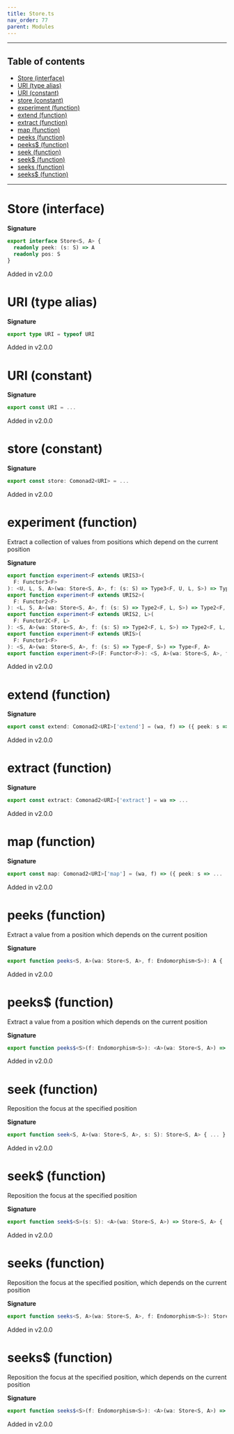 ```yaml
---
title: Store.ts
nav_order: 77
parent: Modules
---
```


---

<h2 class="text-delta">Table of contents</h2>

- [Store (interface)](#store-interface)
- [URI (type alias)](#uri-type-alias)
- [URI (constant)](#uri-constant)
- [store (constant)](#store-constant)
- [experiment (function)](#experiment-function)
- [extend (function)](#extend-function)
- [extract (function)](#extract-function)
- [map (function)](#map-function)
- [peeks (function)](#peeks-function)
- [peeks\$ (function)](#peeks-function)
- [seek (function)](#seek-function)
- [seek\$ (function)](#seek-function)
- [seeks (function)](#seeks-function)
- [seeks\$ (function)](#seeks-function)

---

# Store (interface)

**Signature**

```ts
export interface Store<S, A> {
  readonly peek: (s: S) => A
  readonly pos: S
}
```

Added in v2.0.0

# URI (type alias)

**Signature**

```ts
export type URI = typeof URI
```

Added in v2.0.0

# URI (constant)

**Signature**

```ts
export const URI = ...
```

Added in v2.0.0

# store (constant)

**Signature**

```ts
export const store: Comonad2<URI> = ...
```

Added in v2.0.0

# experiment (function)

Extract a collection of values from positions which depend on the current position

**Signature**

```ts
export function experiment<F extends URIS3>(
  F: Functor3<F>
): <U, L, S, A>(wa: Store<S, A>, f: (s: S) => Type3<F, U, L, S>) => Type3<F, U, L, A>
export function experiment<F extends URIS2>(
  F: Functor2<F>
): <L, S, A>(wa: Store<S, A>, f: (s: S) => Type2<F, L, S>) => Type2<F, L, A>
export function experiment<F extends URIS2, L>(
  F: Functor2C<F, L>
): <S, A>(wa: Store<S, A>, f: (s: S) => Type2<F, L, S>) => Type2<F, L, A>
export function experiment<F extends URIS>(
  F: Functor1<F>
): <S, A>(wa: Store<S, A>, f: (s: S) => Type<F, S>) => Type<F, A>
export function experiment<F>(F: Functor<F>): <S, A>(wa: Store<S, A>, f: (s: S) => HKT<F, S>) => HKT<F, A> { ... }
```

Added in v2.0.0

# extend (function)

**Signature**

```ts
export const extend: Comonad2<URI>['extend'] = (wa, f) => ({ peek: s => ...
```

Added in v2.0.0

# extract (function)

**Signature**

```ts
export const extract: Comonad2<URI>['extract'] = wa => ...
```

Added in v2.0.0

# map (function)

**Signature**

```ts
export const map: Comonad2<URI>['map'] = (wa, f) => ({ peek: s => ...
```

Added in v2.0.0

# peeks (function)

Extract a value from a position which depends on the current position

**Signature**

```ts
export function peeks<S, A>(wa: Store<S, A>, f: Endomorphism<S>): A { ... }
```

Added in v2.0.0

# peeks\$ (function)

Extract a value from a position which depends on the current position

**Signature**

```ts
export function peeks$<S>(f: Endomorphism<S>): <A>(wa: Store<S, A>) => A { ... }
```

Added in v2.0.0

# seek (function)

Reposition the focus at the specified position

**Signature**

```ts
export function seek<S, A>(wa: Store<S, A>, s: S): Store<S, A> { ... }
```

Added in v2.0.0

# seek\$ (function)

Reposition the focus at the specified position

**Signature**

```ts
export function seek$<S>(s: S): <A>(wa: Store<S, A>) => Store<S, A> { ... }
```

Added in v2.0.0

# seeks (function)

Reposition the focus at the specified position, which depends on the current position

**Signature**

```ts
export function seeks<S, A>(wa: Store<S, A>, f: Endomorphism<S>): Store<S, A> { ... }
```

Added in v2.0.0

# seeks\$ (function)

Reposition the focus at the specified position, which depends on the current position

**Signature**

```ts
export function seeks$<S>(f: Endomorphism<S>): <A>(wa: Store<S, A>) => Store<S, A> { ... }
```

Added in v2.0.0
